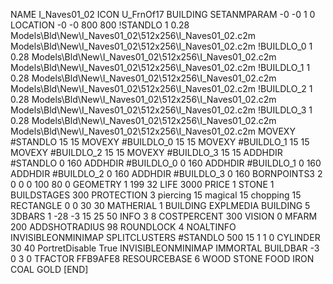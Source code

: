 NAME I_Naves01_02
ICON U_FrnOf17
BUILDING
SETANMPARAM -0 -0 1 0
LOCATION -0 -0 800 800
!STANDLO      1 0.28 Models\Bld\New\I_Naves01_02\512x256\I_Naves01_02.c2m Models\Bld\New\I_Naves01_02\512x256\I_Naves01_02.c2m
!BUILDLO_0    1 0.28 Models\Bld\New\I_Naves01_02\512x256\I_Naves01_02.c2m Models\Bld\New\I_Naves01_02\512x256\I_Naves01_02.c2m
!BUILDLO_1    1 0.28 Models\Bld\New\I_Naves01_02\512x256\I_Naves01_02.c2m Models\Bld\New\I_Naves01_02\512x256\I_Naves01_02.c2m
!BUILDLO_2    1 0.28 Models\Bld\New\I_Naves01_02\512x256\I_Naves01_02.c2m Models\Bld\New\I_Naves01_02\512x256\I_Naves01_02.c2m
!BUILDLO_3    1 0.28 Models\Bld\New\I_Naves01_02\512x256\I_Naves01_02.c2m Models\Bld\New\I_Naves01_02\512x256\I_Naves01_02.c2m
MOVEXY #STANDLO    15 15
MOVEXY #BUILDLO_0  15 15
MOVEXY #BUILDLO_1  15 15
MOVEXY #BUILDLO_2  15 15
MOVEXY #BUILDLO_3  15 15
ADDHDIR #STANDLO 0 160
ADDHDIR #BUILDLO_0 0 160
ADDHDIR #BUILDLO_1 0 160
ADDHDIR #BUILDLO_2 0 160
ADDHDIR #BUILDLO_3 0 160
BORNPOINTS3 2 0 0 0 100 80 0
GEOMETRY 1 199 32
LIFE     3000
PRICE 1 STONE 1
BUILDSTAGES 300
PROTECTION 3 piercing 15 magical 15 chopping 15
RECTANGLE    0 0 30 30
MATHERIAL 1 BUILDING
EXPLMEDIA BUILDING 5
3DBARS 1 -28 -3 15 25 50
INFO 3 8
COSTPERCENT 300
VISION 0
MFARM 200
ADDSHOTRADIUS 98
ROUNDLOCK 4
NOALTINFO
INVISIBLEONMINIMAP
SPLITCLUSTERS #STANDLO 500 15 1 1 0
CYLINDER 30 40
PortretDisable True
INVISIBLEONMINIMAP
IMMORTAL
BUILDBAR -3 0 3 0
TFACTOR FFB9AFE8
RESOURCEBASE 6 WOOD STONE FOOD IRON  COAL GOLD
[END]
